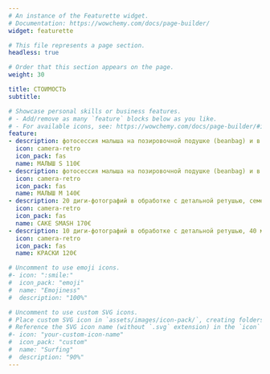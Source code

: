 ```yaml
---
# An instance of the Featurette widget.
# Documentation: https://wowchemy.com/docs/page-builder/
widget: featurette

# This file represents a page section.
headless: true

# Order that this section appears on the page.
weight: 30

title: СТОИМОСТЬ
subtitle:

# Showcase personal skills or business features.
# - Add/remove as many `feature` blocks below as you like.
# - For available icons, see: https://wowchemy.com/docs/page-builder/#icons
feature:
- description: фотосессия малыша на позировочной подушке (beanbag) и в реквизите, 10 обработанных диги-фотографий, съёмка в течение 40-50 минут в студии, напечатанные фотографии размером 10х15см, обработка дополнительных фотографий 5€/фотография.
  icon: camera-retro
  icon_pack: fas
  name: МАЛЫШ S 110€
- description: фотосессия малыша на позировочной подушке (beanbag) и в реквизите, семейные кадры, 15 обработанных диги-фотографий, съёмка в течение 1 часа в студии, напечатанные фотографии размером 10х15см, обработка дополнительных фотографий 5€/фотография.
  icon: camera-retro
  icon_pack: fas
  name: МАЛЫШ M 140€
- description: 20 диги-фотографий в обработке с детальной ретушью, семейные кадры, 1 час съемки в студии LasteFoto, торт(творожно-банановый бисквит), воздушные шары (15 шт).
  icon: camera-retro
  icon_pack: fas
  name: CAKE SMASH 170€
- description: 10 диги-фотографий в обработке с детальной ретушью, 40 минут съемки в студии, съедобные краски, холст с шедевром малыша – в подарок.
  icon: camera-retro
  icon_pack: fas
  name: КРАСКИ 120€

# Uncomment to use emoji icons.
#- icon: ":smile:"
#  icon_pack: "emoji"
#  name: "Emojiness"
#  description: "100%"  

# Uncomment to use custom SVG icons.
# Place custom SVG icon in `assets/images/icon-pack/`, creating folders if necessary.
# Reference the SVG icon name (without `.svg` extension) in the `icon` field.
#- icon: "your-custom-icon-name"
#  icon_pack: "custom"
#  name: "Surfing"
#  description: "90%"
---
```

